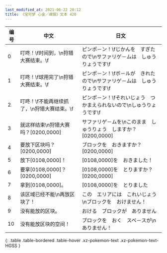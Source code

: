 ```yaml
---
last_modified_at: 2021-06-22 20:12
title: 《宝可梦 心金／魂银》文本 420
---
```

| 编号 | 中文 | 日文 |
| ---- | ---- | ---- |
| 0 | 叮咚！\f时间到，\n狩猎大赛结束。\f | ピンポ－ン！\fじかんを　すぎたので\nサファリゲ－ムは　しゅうりょうです\f |
| 1 | 叮咚！\f球用完了\n狩猎大赛结束。\f | ピンポ－ン！\fボ－ルが　きれたので\nサファリゲ－ムは　しゅうりょうです\f |
| 2 | 叮咚！\f不能再继续抓了，\n狩猎大赛结束。\f | ピンポ－ン！\fそれいじょう　つかまえられないので\nしゅうりょうです\f |
| 3 | 就这样结束\n狩猎大赛吗？[0200,0000] | サファリゲ－ムを\nこのまま　しゅうりょう　しますか？[0200,0000] |
| 4 | 要放下区块吗？[0200,0000] | ブロックを　おきますか？[0200,0000] |
| 5 | 放下[0108,0000]！ | [0108,0000]を　おきました！ |
| 6 | 要拿[0108,0000]？[0200,0000] | [0108,0000]を　とりますか？[0200,0000] |
| 7 | 拿到[0108,0000]。 | [0108,0000]を　とりました |
| 8 | 该区域已经不能\n再放区块了！ | この　エリアには　これいじょう\nブロックを　おけません！ |
| 9 | 没有能放的区块。 | おける　ブロックが　ありません |
| 10 | 没有能放区块的空间！ | ブロックを　おく　スペ－スが\nありません！ |
{: .table .table-bordered .table-hover .xz-pokemon-text .xz-pokemon-text-HGSS }